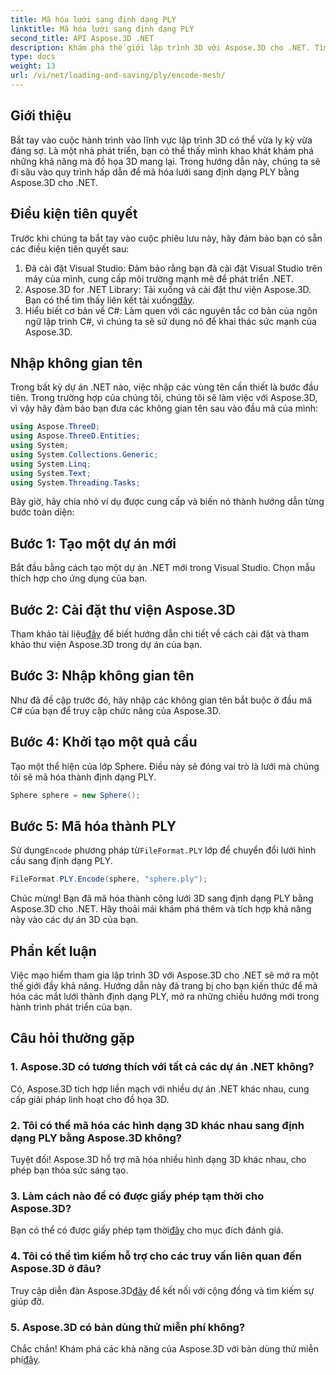 ```yaml
---
title: Mã hóa lưới sang định dạng PLY
linktitle: Mã hóa lưới sang định dạng PLY
second_title: API Aspose.3D .NET
description: Khám phá thế giới lập trình 3D với Aspose.3D cho .NET. Tìm hiểu cách mã hóa các mắt lưới sang định dạng PLY một cách dễ dàng. Nâng cao trò chơi phát triển của bạn!
type: docs
weight: 13
url: /vi/net/loading-and-saving/ply/encode-mesh/
---
```

## Giới thiệu
Bắt tay vào cuộc hành trình vào lĩnh vực lập trình 3D có thể vừa ly kỳ vừa đáng sợ. Là một nhà phát triển, bạn có thể thấy mình khao khát khám phá những khả năng mà đồ họa 3D mang lại. Trong hướng dẫn này, chúng ta sẽ đi sâu vào quy trình hấp dẫn để mã hóa lưới sang định dạng PLY bằng Aspose.3D cho .NET.
## Điều kiện tiên quyết
Trước khi chúng ta bắt tay vào cuộc phiêu lưu này, hãy đảm bảo bạn có sẵn các điều kiện tiên quyết sau:
1. Đã cài đặt Visual Studio: Đảm bảo rằng bạn đã cài đặt Visual Studio trên máy của mình, cung cấp môi trường mạnh mẽ để phát triển .NET.
2. Aspose.3D for .NET Library: Tải xuống và cài đặt thư viện Aspose.3D. Bạn có thể tìm thấy liên kết tải xuống[đây](https://releases.aspose.com/3d/net/).
3. Hiểu biết cơ bản về C#: Làm quen với các nguyên tắc cơ bản của ngôn ngữ lập trình C#, vì chúng ta sẽ sử dụng nó để khai thác sức mạnh của Aspose.3D.
## Nhập không gian tên
Trong bất kỳ dự án .NET nào, việc nhập các vùng tên cần thiết là bước đầu tiên. Trong trường hợp của chúng tôi, chúng tôi sẽ làm việc với Aspose.3D, vì vậy hãy đảm bảo bạn đưa các không gian tên sau vào đầu mã của mình:
```csharp
using Aspose.ThreeD;
using Aspose.ThreeD.Entities;
using System;
using System.Collections.Generic;
using System.Linq;
using System.Text;
using System.Threading.Tasks;
```
Bây giờ, hãy chia nhỏ ví dụ được cung cấp và biến nó thành hướng dẫn từng bước toàn diện:
## Bước 1: Tạo một dự án mới
Bắt đầu bằng cách tạo một dự án .NET mới trong Visual Studio. Chọn mẫu thích hợp cho ứng dụng của bạn.
## Bước 2: Cài đặt thư viện Aspose.3D
 Tham khảo tài liệu[đây](https://reference.aspose.com/3d/net/) để biết hướng dẫn chi tiết về cách cài đặt và tham khảo thư viện Aspose.3D trong dự án của bạn.
## Bước 3: Nhập không gian tên
Như đã đề cập trước đó, hãy nhập các không gian tên bắt buộc ở đầu mã C# của bạn để truy cập chức năng của Aspose.3D.
## Bước 4: Khởi tạo một quả cầu
Tạo một thể hiện của lớp Sphere. Điều này sẽ đóng vai trò là lưới mà chúng tôi sẽ mã hóa thành định dạng PLY.
```csharp
Sphere sphere = new Sphere();
```
## Bước 5: Mã hóa thành PLY
 Sử dụng`Encode` phương pháp từ`FileFormat.PLY` lớp để chuyển đổi lưới hình cầu sang định dạng PLY.
```csharp
FileFormat.PLY.Encode(sphere, "sphere.ply");
```
Chúc mừng! Bạn đã mã hóa thành công lưới 3D sang định dạng PLY bằng Aspose.3D cho .NET. Hãy thoải mái khám phá thêm và tích hợp khả năng này vào các dự án 3D của bạn.
## Phần kết luận
Việc mạo hiểm tham gia lập trình 3D với Aspose.3D cho .NET sẽ mở ra một thế giới đầy khả năng. Hướng dẫn này đã trang bị cho bạn kiến thức để mã hóa các mắt lưới thành định dạng PLY, mở ra những chiều hướng mới trong hành trình phát triển của bạn.
## Câu hỏi thường gặp
### 1. Aspose.3D có tương thích với tất cả các dự án .NET không?
Có, Aspose.3D tích hợp liền mạch với nhiều dự án .NET khác nhau, cung cấp giải pháp linh hoạt cho đồ họa 3D.
### 2. Tôi có thể mã hóa các hình dạng 3D khác nhau sang định dạng PLY bằng Aspose.3D không?
Tuyệt đối! Aspose.3D hỗ trợ mã hóa nhiều hình dạng 3D khác nhau, cho phép bạn thỏa sức sáng tạo.
### 3. Làm cách nào để có được giấy phép tạm thời cho Aspose.3D?
 Bạn có thể có được giấy phép tạm thời[đây](https://purchase.aspose.com/temporary-license/) cho mục đích đánh giá.
### 4. Tôi có thể tìm kiếm hỗ trợ cho các truy vấn liên quan đến Aspose.3D ở đâu?
 Truy cập diễn đàn Aspose.3D[đây](https://forum.aspose.com/c/3d/18) để kết nối với cộng đồng và tìm kiếm sự giúp đỡ.
### 5. Aspose.3D có bản dùng thử miễn phí không?
 Chắc chắn! Khám phá các khả năng của Aspose.3D với bản dùng thử miễn phí[đây](https://releases.aspose.com/).